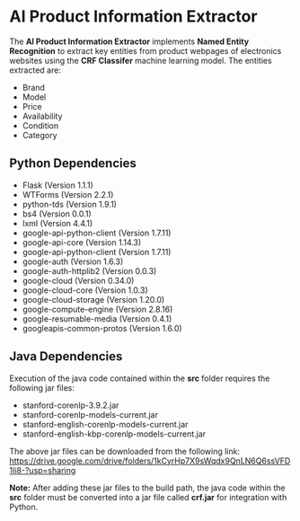 # AI Product Information Extractor

The **AI Product Information Extractor** implements **Named Entity Recognition** to extract key entities from product webpages of electronics websites using the **CRF Classifer** machine learning model. The entities extracted are:

* Brand
* Model
* Price
* Availability
* Condition 
* Category

## Python Dependencies

* Flask (Version 1.1.1)
* WTForms (Version 2.2.1)
* python-tds (Version 1.9.1)
* bs4 (Version 0.0.1)
* lxml (Version 4.4.1)
* google-api-python-client (Version 1.7.11)
* google-api-core (Version 1.14.3)
* google-api-python-client (Version 1.7.11)
* google-auth (Version 1.6.3)
* google-auth-httplib2 (Version 0.0.3)
* google-cloud (Version 0.34.0)
* google-cloud-core (Version 1.0.3)
* google-cloud-storage (Version 1.20.0)
* google-compute-engine (Version 2.8.16)
* google-resumable-media (Version 0.4.1)
* googleapis-common-protos (Version 1.6.0)

## Java Dependencies

Execution of the java code contained within the **src** folder requires the following jar files:

* stanford-corenlp-3.9.2.jar
* stanford-corenlp-models-current.jar
* stanford-english-corenlp-models-current.jar
* stanford-english-kbp-corenlp-models-current.jar

The above jar files can be downloaded from the following link: https://drive.google.com/drive/folders/1kCyrHp7X9sWqdx9QnLN6Q6ssVFD1Ii8-?usp=sharing

**Note:** After adding these jar files to the build path, the java code within the **src** folder must be converted into a jar file called **crf.jar** for integration with Python. 

